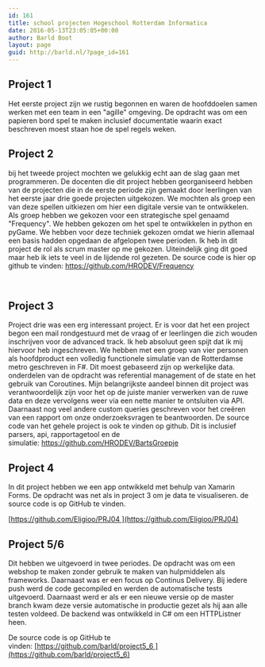```yaml
---
id: 161
title: school projecten Hogeschool Rotterdam Informatica
date: 2016-05-13T23:05:05+00:00
author: Barld Boot
layout: page
guid: http://barld.nl/?page_id=161
---
```

## Project 1

Het eerste project zijn we rustig begonnen en waren de hoofddoelen samen werken met een team in een "agille" omgeving. De opdracht was om een papieren bord spel te maken inclusief documentatie waarin exact beschreven moest staan hoe de spel regels weken.

## Project 2

bij het tweede project mochten we gelukkig echt aan de slag gaan met programmeren. De docenten die dit project hebben georganiseerd hebben van de projecten die in de eerste periode zijn gemaakt door leerlingen van het eerste jaar drie goede projecten uitgekozen. We mochten als groep een van deze spellen uitkiezen om hier een digitale versie van te ontwikkelen. Als groep hebben we gekozen voor een strategische spel genaamd "Frequency". We hebben gekozen om het spel te ontwikkelen in python en pyGame. We hebben voor deze techniek gekozen omdat we hierin allemaal een basis hadden opgedaan de afgelopen twee perioden. Ik heb in dit project de rol als scrum master op me gekozen. Uiteindelijk ging dit goed maar heb ik iets te veel in de lijdende rol gezeten. De source code is hier op github te vinden: <a href="https://github.com/HRODEV/Frequency" target="_blank" rel="noopener">https://github.com/HRODEV/Frequency</a>

&nbsp;

## Project 3

Project drie was een erg interessant project. Er is voor dat het een project begon een mail rondgestuurd met de vraag of er leerlingen die zich wouden inschrijven voor de advanced track. Ik heb absoluut geen spijt dat ik mij hiervoor heb ingeschreven. We hebben met een groep van vier personen als hoofdproduct een volledig functionele simulatie van de Rotterdamse metro geschreven in F#. Dit moest gebaseerd zijn op werkelijke data. onderdelen van de opdracht was referential management of de state en het gebruik van Coroutines. Mijn belangrijkste aandeel binnen dit project was verantwoordelijk zijn voor het op de juiste manier verwerken van de ruwe data en deze vervolgens weer via een nette manier te ontsluiten via API. Daarnaast nog veel andere custom queries geschreven voor het creëren van een rapport om onze onderzoeksvragen te beantwoorden. De source code van het gehele project is ook te vinden op github. Dit is inclusief parsers, api, rapportagetool en de simulatie: <a href="https://github.com/HRODEV/BartsGroepje" target="_blank" rel="noopener">https://github.com/HRODEV/BartsGroepje</a>



## Project 4

In dit project hebben we een app ontwikkeld met behulp van Xamarin Forms. De opdracht was net als in project 3 om je data te visualiseren. de source code is op GitHub te vinden.
  
[https://github.com/Eligioo/PRJ04 ](https://github.com/Eligioo/PRJ04)

## Project 5/6

Dit hebben we uitgevoerd in twee periodes. De opdracht was om een webshop te maken zonder gebruik te maken van hulpmiddelen als frameworks. Daarnaast was er een focus op Continus Delivery. Bij iedere push werd de code gecompiled en werden de automatische tests uitgevoerd. Daarnaast werd er als er een nieuwe versie op de master branch kwam deze versie automatische in productie gezet als hij aan alle testen voldeed. De backend was ontwikkeld in C# om een HTTPListner heen.
  
De source code is op GitHub te vinden: [https://github.com/barld/project5_6 ](https://github.com/barld/project5_6)

&nbsp;